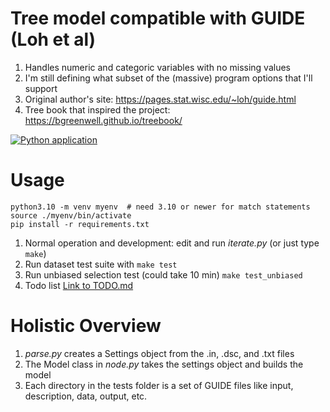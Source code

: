 # Tree model compatible with GUIDE (Loh et al)
1. Handles numeric and categoric variables with no missing values
1. I'm still defining what subset of the (massive) program options that I'll support 
1. Original author's site: https://pages.stat.wisc.edu/~loh/guide.html 
1. Tree book that inspired the project: https://bgreenwell.github.io/treebook/
   
[![Python application](https://github.com/blakeb211/guide/actions/workflows/python-app.yml/badge.svg?branch=master&event=push)](https://github.com/blakeb211/guide/actions/workflows/python-app.yml)

# Usage 
 ```
 python3.10 -m venv myenv  # need 3.10 or newer for match statements
 source ./myenv/bin/activate 
 pip install -r requirements.txt
 ```
1. Normal operation and development: edit and run *iterate.py* (or just type `make`)
1. Run dataset test suite with `make test`
1. Run unbiased selection test (could take 10 min) `make test_unbiased`
1. Todo list [Link to TODO.md](TODO.md)

# Holistic Overview
1. *parse.py* creates a Settings object from the .in, .dsc, and .txt files
1. The Model class in *node.py* takes the settings object and builds the model
1. Each directory in the tests folder is a set of GUIDE files like input, 
description, data, output, etc.

